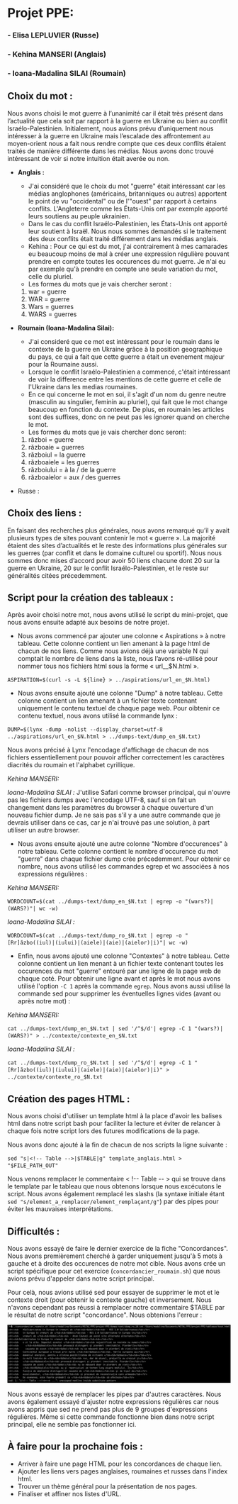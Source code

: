 ﻿# Projet PPE:
### - Elisa LEPLUVIER (Russe) 
### - Kehina MANSERI (Anglais) 
### - Ioana-Madalina SILAI (Roumain)

## Choix du mot : 
Nous avons choisi le mot guerre à l’unanimité car il était très présent dans l’actualité que cela soit par rapport à la guerre en Ukraine ou bien au conflit Israélo-Palestinien. Initialement, nous avions prévu d’uniquement nous intéresser à la guerre en Ukraine mais l’escalade des affrontement au moyen-orient nous a fait nous rendre compte que ces deux conflits étaient traités de manière différente dans les médias. Nous avons donc trouvé intéressant de voir si notre intuition était averée ou non. 

- **Anglais :**
    * J'ai considéré que le choix du mot "guerre" était intéressant car les médias anglophones (américains, britanniques ou autres) apportent le point de vu "occidental" ou de l'"ouest" par rapport à certains conflits. L'Angleterre comme les États-Unis ont par exemple apporté leurs soutiens au peuple ukrainien.
    * Dans le cas du conflit Israélo-Palestinien, les États-Unis ont apporté leur soutient à Israël. Nous nous sommes demandés si le traitement des deux conflits était traité différement dans les médias anglais.
    * Kehina : Pour ce qui est du mot, j'ai contrairement à mes camarades eu beaucoup moins de mal à créer une expression régulière pouvant prendre en compte toutes les occurences du mot guerre. Je n'ai eu par exemple qu'à prendre en compte une seule variation du mot, celle du pluriel. 
    * Les formes du mots que je vais chercher seront : 
    1. war = guerre
    2. WAR = guerre
    3. Wars = guerres
    4. WARS = guerres

- **Roumain (Ioana-Madalina Silai):** 
    * J'ai consideré que ce mot est intéressant pour le roumain dans le contexte de la guerre en Ukraine grâce à la position geographique du pays, ce qui a fait que cette guerre a était un evenement majeur pour la Roumaine aussi. 
    * Lorsque le conflit Israélo-Palestinien a commencé, c'était intéressant de voir la difference entre les mentions de cette guerre et celle de l'Ukraine dans les medias roumaines.
    * En ce qui concerne le mot en soi, il s'agit d'un nom du genre neutre (masculin au singulier, feminin au pluriel), qui fait que le mot change beaucoup en fonction du contexte. De plus, en roumain les articles sont des suffixes, donc on ne peut pas les ignorer quand on cherche le mot. 
    * Les formes du mots que je vais chercher donc seront:
    1. război = guerre 
    2. războaie = guerres
    3. războiul = la guerre
    4. războaiele = les guerres
    5. războiului = à la / de la guerre 
    6. războaielor = aux / des guerres

- Russe : 

## Choix des liens :
En faisant des recherches plus générales, nous avons remarqué qu’il y avait plusieurs types de sites pouvant contenir le mot « guerre ». La majorité étaient des sites d’actualités et le reste des informations plus générales sur les guerres (par conflit et dans le domaine culturel ou sportif). Nous nous sommes donc mises d’accord pour avoir 50 liens chacune dont 20 sur la guerre en Ukraine, 20 sur le conflit Israélo-Palestinien, et le reste sur généralités citées précedemment. 



## Script pour la création des tableaux :
Après avoir choisi notre mot, nous avons utilisé le script du mini-projet, que nous avons ensuite adapté aux besoins de notre projet. 

- Nous avons commencé par ajouter une colonne « Aspirations » à notre tableau. Cette colonne contient un lien amenant à la page html de chacun de nos liens. Comme nous avions déjà une variable N qui comptait le nombre de liens dans la liste, nous l’avons ré-utilisé pour nommer tous nos fichiers html sous la forme « url_<langue>_$N.html ». 

```
ASPIRATION=$(curl -s -L ${line} > ../aspirations/url_en_$N.html)
```

- Nous avons ensuite ajouté une colonne "Dump" à notre tableau. Cette colonne contient un lien amenant à un fichier texte contenant uniquement le contenu textuel de chaque page web. Pour oibtenir ce contenu textuel, nous avons utilisé la commande lynx :

```
DUMP=$(lynx -dump -nolist --display_charset=utf-8 ../aspirations/url_en_$N.html > ../dumps-text/dump_en_$N.txt)
```

Nous avons précisé à Lynx l'encodage d'affichage de chacun de nos fichiers essentiellement pour pouvoir afficher correctement les caractères diacrités du roumain et l'alphabet cyrillique. 

_Kehina MANSERI:_ 

_Ioana-Madalina SILAI :_ J'utilise Safari comme browser principal, qui n'ouvre pas les fichiers dumps avec l'encodage UTF-8, sauf si on fait un changement dans les paramètres du browser à chaque ouverture d'un nouveau fichier dump. Je ne sais pas s'il y a une autre commande que je devrais utiliser dans ce cas, car je n'ai trouvé pas une solution, à part utiliser un autre browser.


- Nous avons ensuite ajouté une autre colonne "Nombre d'occurences" à notre tableau. Cette colonne contient le nombre d'occurence du mot "guerre" dans chaque fichier dump crée précedemment. Pour obtenir ce nombre, nous avons utilisé les commandes egrep et wc associées à nos expressions régulières : 

_Kehina MANSERI:_ 
```
WORDCOUNT=$(cat ../dumps-text/dump_en_$N.txt | egrep -o "(wars?)|(WARS?)"| wc -w)
```
_Ioana-Madalina SILAI :_ 

```
WORDCOUNT=$(cat ../dumps-text/dump_ro_$N.txt | egrep -o "[Rr]ăzbo((iul)|(iului)|(aiele)|(aie)|(aielor)|i)"| wc -w)
```

- Enfin, nous avons ajouté une colonne "Contextes" à notre tableau. Cette colonne contient un lien menant à un fichier texte contenant toutes les occurences du mot "guerre" entouré par une ligne de la page web de chaque coté. Pour obtenir une ligne avant et après le mot nous avons utilisé l'option `-C 1` après la commande `egrep`. Nous avons aussi utilisé la commande sed pour supprimer les éventuelles lignes vides (avant ou après notre mot) :

_Kehina MANSERI:_ 
```
cat ../dumps-text/dump_en_$N.txt | sed '/^$/d'| egrep -C 1 "(wars?)|(WARS?)" > ../contexte/contexte_en_$N.txt
```

_Ioana-Madalina SILAI :_ 

```
cat ../dumps-text/dump_ro_$N.txt | sed '/^$/d'| egrep -C 1 "[Rr]ăzbo((iul)|(iului)|(aiele)|(aie)|(aielor)|i)" > ../contexte/contexte_ro_$N.txt
```

## Création des pages HTML :
Nous avons choisi d'utiliser un template html à la place d'avoir les balises html dans notre script bash pour faciliter la lecture et éviter de relancer à chaque fois notre script lors des futures modifications de la page. 

Nous avons donc ajouté à la fin de chacun de nos scripts la ligne suivante : 

```
sed "s|<!-- Table -->|$TABLE|g" template_anglais.html > "$FILE_PATH_OUT"
```

Nous venons remplacer le commentaire < !-- Table -- > qui se trouve dans le template par le tableau que nous obtenons lorsque nous excécutons le script. 
Nous avons également remplacé les slashs (la syntaxe initiale étant `sed "s/element_a_remplacer/element_remplaçant/g"`) par des pipes pour éviter les mauvaises interprétations. 


## Difficultés : 
Nous avons essayé de faire le dernier exercice de la fiche "Concordances". Nous avons premièrement cherché à garder uniquement jusqu'à 5 mots à gauche et à droite des occurences de notre mot cible. 
Nous avons crée un script spécifique pour cet exercice (`concordancier_roumain.sh`) que nous avions prévu d'appeler dans notre script principal. 

Pour celà, nous avions utilisé sed pour essayer de supprimer le mot et le contexte droit (pour obtenir le contexte gauche) et inversement. Nous n'avons cependant pas réussi à remplacer notre commentaire $TABLE par le résultat de notre script "concordance". Nous obtenions l'erreur : 

![Alt text](image.png)

Nous avons essayé de remplacer les pipes par d'autres caractères. Nous avons également essayé d'ajuster notre expressions régulières car nous avons appris que sed ne prend pas plus de 9 groupes d'expressions régulières. Même si cette commande fonctionne bien dans notre script principal, elle ne semble pas fonctionner ici.

## À faire pour la prochaine fois : 
- Arriver à faire une page HTML pour les concordances de chaque lien.
- Ajouter les liens vers pages anglaises, roumaines et russes dans l'index html. 
- Trouver un thème général pour la présentation de nos pages. 
- Finaliser et affiner nos listes d'URL. 
